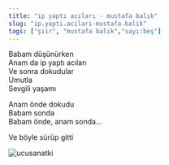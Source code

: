 ```yaml
---
title: "ip yaptı acıları - mustafa balık"
slug: "ip.yapti.acilari-mustafa.balik"
tags: ["şiir", "mustafa balık","sayı:beş"]
---
```


Babam düşünürken\
Anam da ip yaptı acıları\
Ve sonra dokudular\
Umutla\
Sevgili yaşamı

Anam önde dokudu\
Babam sonda\
Babam önde, anam sonda...

Ve böyle sürüp gitti



![ucusanatki](/img/5_18.jpg)


